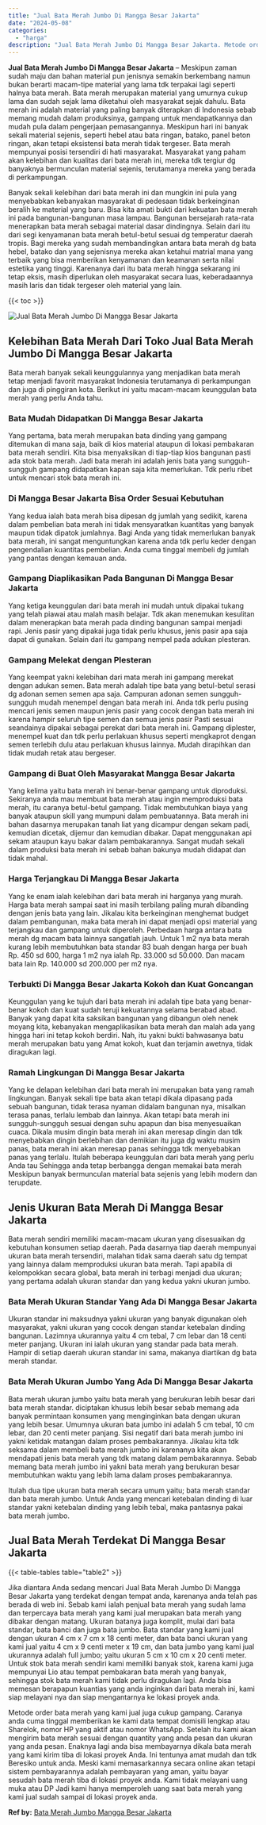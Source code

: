 ```yaml
---
title: "Jual Bata Merah Jumbo Di Mangga Besar Jakarta"
date: "2024-05-08"
categories: 
  - "harga"
description: "Jual Bata Merah Jumbo Di Mangga Besar Jakarta. Metode order bata merah yang kami jual juga cukup gampang. Caranya anda cuma tinggal memberikan ke kami data t..."
---
```


**Jual Bata Merah Jumbo Di Mangga Besar Jakarta** – Meskipun zaman sudah maju dan bahan material pun jenisnya semakin berkembang namun bukan berarti macam-tipe material yang lama tdk terpakai lagi seperti halnya bata merah. Bata merah merupakan material yang umurnya cukup lama dan sudah sejak lama diketahui oleh masyarakat sejak dahulu. Bata merah ini adalah material yang paling banyak diterapkan di Indonesia sebab memang mudah dalam produksinya, gampang untuk mendapatkannya dan mudah pula dalam pengerjaan pemasangannya. Meskipun hari ini banyak sekali material sejenis, seperti hebel atau bata ringan, batako, panel beton ringan, akan tetapi eksistensi bata merah tidak tergeser. Bata merah mempunyai posisi tersendiri di hati masyarakat. Masyarakat yang paham akan kelebihan dan kualitas dari bata merah ini, mereka tdk tergiur dg banyaknya bermunculan material sejenis, terutamanya mereka yang berada di perkampungan.

Banyak sekali kelebihan dari bata merah ini dan mungkin ini pula yang menyebabkan kebanyakan masyarakat di pedesaan tidak berkeinginan beralih ke material yang baru. Bisa kita amati bukti dari kekuatan bata merah ini pada bangunan-bangunan masa lampau. Bangunan bersejarah rata-rata menerapkan bata merah sebagai material dasar dindingnya. Selain dari itu dari segi kenyamanan bata merah betul-betul sesuai dg temperatur daerah tropis. Bagi mereka yang sudah membandingkan antara bata merah dg bata hebel, batako dan yang sejenisnya mereka akan ketahui matrial mana yang terbaik yang bisa memberikan kenyamanan dan keamanan serta nilai estetika yang tinggi. Karenanya dari itu bata merah hingga sekarang ini tetap eksis, masih diperlukan oleh masyarakat secara luas, keberadaannya masih laris dan tidak tergeser oleh material yang lain.

{{< toc >}}

![Jual Bata Merah Jumbo Di Mangga Besar Jakarta](/images/jual-bata-merah-16.png)

## Kelebihan Bata Merah Dari Toko Jual Bata Merah Jumbo Di Mangga Besar Jakarta

Bata merah banyak sekali keunggulannya yang menjadikan bata merah tetap menjadi favorit masyarakat Indonesia terutamanya di perkampungan dan juga di pinggiran kota. Berikut ini yaitu macam-macam keunggulan bata merah yang perlu Anda tahu.

### Bata Mudah Didapatkan Di Mangga Besar Jakarta

Yang pertama, bata merah merupakan bata dinding yang gampang ditemukan di mana saja, baik di kios material ataupun di lokasi pembakaran bata merah sendiri. Kita bisa menyaksikan di tiap-tiap kios bangunan pasti ada stok bata merah. Jadi bata merah ini adalah jenis bata yang sungguh-sungguh gampang didapatkan kapan saja kita memerlukan. Tdk perlu ribet untuk mencari stok bata merah ini.

### Di Mangga Besar Jakarta Bisa Order Sesuai Kebutuhan

Yang kedua ialah bata merah bisa dipesan dg jumlah yang sedikit, karena dalam pembelian bata merah ini tidak mensyaratkan kuantitas yang banyak maupun tidak dipatok jumlahnya. Bagi Anda yang tidak memerlukan banyak bata merah, ini sangat menguntungkan karena anda tdk perlu keder dengan pengendalian kuantitas pembelian. Anda cuma tinggal membeli dg jumlah yang pantas dengan kemauan anda.

### Gampang Diaplikasikan Pada Bangunan Di Mangga Besar Jakarta

Yang ketiga keunggulan dari bata merah ini mudah untuk dipakai tukang yang telah piawai atau malah masih belajar. Tdk akan menemukan kesulitan dalam menerapkan bata merah pada dinding bangunan sampai menjadi rapi. Jenis pasir yang dipakai juga tidak perlu khusus, jenis pasir apa saja dapat di gunakan. Selain dari itu gampang nempel pada adukan plesteran.

### Gampang Melekat dengan Plesteran

Yang keempat yakni kelebihan dari mata merah ini gampang merekat dengan adukan semen. Bata merah adalah tipe bata yang betul-betul serasi dg adonan semen semen apa saja. Campuran adonan semen sungguh-sungguh mudah menempel dengan bata merah ini. Anda tdk perlu pusing mencari jenis semen maupun jenis pasir yang cocok dengan bata merah ini karena hampir seluruh tipe semen dan semua jenis pasir Pasti sesuai seandainya dipakai sebagai perekat dari bata merah ini. Gampang diplester, menempel kuat dan tdk perlu perlakuan khusus seperti mengkaprot dengan semen terlebih dulu atau perlakuan khusus lainnya. Mudah dirapihkan dan tidak mudah retak atau bergeser.

### Gampang di Buat Oleh Masyarakat Mangga Besar Jakarta

Yang kelima yaitu bata merah ini benar-benar gampang untuk diproduksi. Sekiranya anda mau membuat bata merah atau ingin memproduksi bata merah, itu caranya betul-betul gampang. Tidak membutuhkan biaya yang banyak ataupun skill yang mumpuni dalam pembuatannya. Bata merah ini bahan dasarnya merupakan tanah liat yang dicampur dengan sekam padi, kemudian dicetak, dijemur dan kemudian dibakar. Dapat menggunakan api sekam ataupun kayu bakar dalam pembakarannya. Sangat mudah sekali dalam produksi bata merah ini sebab bahan bakunya mudah didapat dan tidak mahal.

### Harga Terjangkau Di Mangga Besar Jakarta

Yang ke enam ialah kelebihan dari bata merah ini harganya yang murah. Harga bata merah sampai saat ini masih terbilang paling murah dibanding dengan jenis bata yang lain. Jikalau kita berkeinginan menghemat budget dalam pembangunan, maka bata merah ini dapat menjadi opsi material yang terjangkau dan gampang untuk diperoleh. Perbedaan harga antara bata merah dg macam bata lainnya sangatlah jauh. Untuk 1 m2 nya bata merah kurang lebih membutuhkan bata standar 83 buah dengan harga per buah Rp. 450 sd 600, harga 1 m2 nya ialah Rp. 33.000 sd 50.000. Dan macam bata lain Rp. 140.000 sd 200.000 per m2 nya.

### Terbukti Di Mangga Besar Jakarta Kokoh dan Kuat Goncangan

Keunggulan yang ke tujuh dari bata merah ini adalah tipe bata yang benar-benar kokoh dan kuat sudah teruji kekuatannya selama berabad abad. Banyak yang dapat kita saksikan bangunan yang dibangun oleh nenek moyang kita, kebanyakan mengaplikasikan bata merah dan malah ada yang hingga hari ini tetap kokoh berdiri. Nah, itu yakni bukti bahwasanya batu merah merupakan batu yang Amat kokoh, kuat dan terjamin awetnya, tidak diragukan lagi.

### Ramah Lingkungan Di Mangga Besar Jakarta

Yang ke delapan kelebihan dari bata merah ini merupakan bata yang ramah lingkungan. Banyak sekali tipe bata akan tetapi dikala dipasang pada sebuah bangunan, tidak terasa nyaman didalam bangunan nya, misalkan terasa panas, terlalu lembab dan lainnya. Akan tetapi bata merah ini sungguh-sungguh sesuai dengan suhu apapun dan bisa menyesuaikan cuaca. Dikala musim dingin bata merah ini akan meresap dingin dan tdk menyebabkan dingin berlebihan dan demikian itu juga dg waktu musim panas, bata merah ini akan meresap panas sehingga tdk menyebabkan panas yang terlalu. Itulah beberapa keunggulan dari bata merah yang perlu Anda tau Sehingga anda tetap berbangga dengan memakai bata merah Meskipun banyak bermunculan material bata sejenis yang lebih modern dan terupdate.

## Jenis Ukuran Bata Merah Di Mangga Besar Jakarta

Bata merah sendiri memiliki macam-macam ukuran yang disesuaikan dg kebutuhan konsumen setiap daerah. Pada dasarnya tiap daerah mempunyai ukuran bata merah tersendiri, malahan tidak sama daerah satu dg tempat yang lainnya dalam memproduksi ukuran bata merah. Tapi apabila di kelompokkan secara global, bata merah ini terbagi menjadi dua ukuran; yang pertama adalah ukuran standar dan yang kedua yakni ukuran jumbo.

### Bata Merah Ukuran Standar Yang Ada Di Mangga Besar Jakarta

Ukuran standar ini maksudnya yakni ukuran yang banyak digunakan oleh masyarakat, yakni ukuran yang cocok dengan standar ketebalan dinding bangunan. Lazimnya ukurannya yaitu 4 cm tebal, 7 cm lebar dan 18 centi meter panjang. Ukuran ini ialah ukuran yang standar pada bata merah. Hampir di setiap daerah ukuran standar ini sama, makanya diartikan dg bata merah standar.

### Bata Merah Ukuran Jumbo Yang Ada Di Mangga Besar Jakarta

Bata merah ukuran jumbo yaitu bata merah yang berukuran lebih besar dari bata merah standar. diciptakan khusus lebih besar sebab memang ada banyak permintaan konsumen yang menginginkan bata dengan ukuran yang lebih besar. Umumnya ukuran bata jumbo ini adalah 5 cm tebal, 10 cm lebar, dan 20 centi meter panjang. Sisi negatif dari bata merah jumbo ini yakni ketidak matangan dalam proses pembakarannya. Jikalau kita tdk seksama dalam membeli bata merah jumbo ini karenanya kita akan mendapati jenis bata merah yang tdk matang dalam pembakarannya. Sebab memang bata merah jumbo ini yakni bata merah yang berukuran besar membutuhkan waktu yang lebih lama dalam proses pembakarannya.

Itulah dua tipe ukuran bata merah secara umum yaitu; bata merah standar dan bata merah jumbo. Untuk Anda yang mencari ketebalan dinding di luar standar yakni ketebalan dinding yang lebih tebal, maka pantasnya pakai bata merah jumbo.

## Jual Bata Merah Terdekat Di Mangga Besar Jakarta

{{< table-tables table="table2" >}}

Jika diantara Anda sedang mencari Jual Bata Merah Jumbo Di Mangga Besar Jakarta yang terdekat dengan tempat anda, karenanya anda telah pas berada di web ini. Sebab kami ialah penjual bata merah yang sudah lama dan terpercaya bata merah yang kami jual merupakan bata merah yang dibakar dengan matang. Ukuran batanya juga komplit, mulai dari bata standar, bata banci dan juga bata jumbo. Bata standar yang kami jual dengan ukuran 4 cm x 7 cm x 18 centi meter, dan bata banci ukuran yang kami jual yaitu 4 cm x 9 centi meter x 19 cm, dan bata jumbo yang kami jual ukurannya adalah full jumbo; yaitu ukuran 5 cm x 10 cm x 20 centi meter. Untuk stok bata merah sendiri kami memiliki banyak stok, karena kami juga mempunyai Lio atau tempat pembakaran bata merah yang banyak, sehingga stok bata merah kami tidak perlu diragukan lagi. Anda bisa memesan berapapun kuantias yang anda inginkan dari bata merah ini, kami siap melayani nya dan siap mengantarnya ke lokasi proyek anda.

Metode order bata merah yang kami jual juga cukup gampang. Caranya anda cuma tinggal memberikan ke kami data tempat domisili lengkap atau Sharelok, nomor HP yang aktif atau nomor WhatsApp. Setelah itu kami akan mengirim bata merah sesuai dengan quantity yang anda pesan dan ukuran yang anda pesan. Enaknya lagi anda bisa membayarnya dikala bata merah yang kami kirim tiba di lokasi proyek Anda. Ini tentunya amat mudah dan tdk Beresiko untuk anda. Meski kami memasarkannya secara online akan tetapi sistem pembayarannya adalah pembayaran yang aman, yaitu bayar sesudah bata merah tiba di lokasi proyek anda. Kami tidak melayani uang muka atau DP Jadi kami hanya memperoleh uang saat bata merah yang kami jual sudah sampai di lokasi proyek anda.

**Ref by:** [Bata Merah Jumbo Mangga Besar Jakarta](https://id.wikipedia.org/wiki/Bata)
